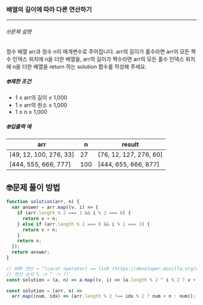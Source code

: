 ### 배열의 길이에 따라 다른 연산하기

---

###### 🤓문제 설명

정수 배열 arr과 정수 n이 매개변수로 주어집니다. arr의 길이가 홀수라면 arr의 모든 짝수 인덱스 위치에 n을 더한 배열을, arr의 길이가 짝수라면 arr의 모든 홀수 인덱스 위치에 n을 더한 배열을 return 하는 solution 함수를 작성해 주세요.

##### 🤓제한 조건

- 1 ≤ arr의 길이 ≤ 1,000
- 1 ≤ arr의 원소 ≤ 1,000
- 1 ≤ n ≤ 1,000

##### 🤓입출력 예

| arr                    | n   | result                 |
| ---------------------- | --- | ---------------------- |
| [49, 12, 100, 276, 33] | 27  | [76, 12, 127, 276, 60] |
| [444, 555, 666, 777]   | 100 | [444, 655, 666, 877]   |

## 🤓문제 풀이 방법

```javascript
function solution(arr, n) {
  var answer = arr.map((v, i) => {
    if (arr.length % 2 === 1 && i % 2 === 0) {
      return v + n;
    } else if (arr.length % 2 === 0 && i % 2 === 1) {
      return v + n;
    }
    return v;
  });
  return answer;
}
```

```javascript
// XOR 연산 = ^(carat operator) == link (https://developer.mozilla.org/en-US/docs/Web/JavaScript/Reference/Operators/Bitwise_XOR)
// 연산 순서 % -> ^ -> ?:
const solution = (a, n) => a.map((v, i) => (a.length % 2 ^ i % 2 ? v + n : v));
```

```javascript
const solution = (arr, n) =>
  arr.map((num, idx) => (arr.length % 2 !== idx % 2 ? num + n : num));
```
